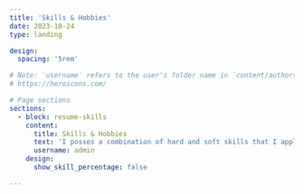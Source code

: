 ```yaml
---
title: 'Skills & Hobbies'
date: 2023-10-24
type: landing

design:
  spacing: '5rem'

# Note: `username` refers to the user's folder name in `content/authors/`
# https://heroicons.com/

# Page sections
sections:
  - block: resume-skills
    content:
      title: Skills & Hobbies
      text: 'I posses a combination of hard and soft skills that I apply to every project I undertake. Additionally, my hobbies reflect my commitment to personal growth and my proactive approach to continuous and dynamic learning.'
      username: admin
    design:
      show_skill_percentage: false

---
```


